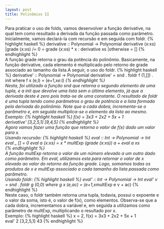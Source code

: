 ```yaml
---
layout: post
title: Polinômios II
---
```

Para praticar o uso de folds, vamos desenvolver a função derivative, na qual tem como resultado a derivada da função passada como parâmetro. Inicialmente, vamos declará-la com recursão e em seguida com foldr.
{% highlight haskell %}
derivative :: Polynomial -> Polynomial
derivative (x:xs) 
		|grade (x:xs) /= 0 = grade (x:xs) * x : derivative xs
		|otherwise = []
{% endhighlight %}  
A função grade retorna o grau da potência do polinômio. Basicamente, na função derivative, cada elemento é multiplicado pelo retorno de grade associado ao tamanho da lista.A seguir, o uso do foldr.
{% highlight haskell %}
derivative' :: Polynomial -> Polynomial
derivative' = snd . foldr f (1,[]) . init 
			where f x (e,l) = (e+1,x*e:l)
{% endhighlight %}  
Nesta, foi utilizado a função snd que retorna o segundo elemento de uma tupla, e a init que devolve uma lista sem o último elemento, já que a derivada deste é zero pois trata-se de uma constante. O resultado de foldr é uma tupla tendo como parâmetros o grau de potência e a lista formada pela derivada do polinômio. Note que a cada dobra, incrementa-se o parâmetro e, em seguida multiplica-se o elemento da lista ao mesmo. 
<br>
Exemplo:
{% highlight haskell %}
f(x) = 3x3 + 2x2 + 5x + 1 
<br>
derivative' [3,2,5,1] 
[9,4,5]
{% endhighlight %}  
Agora vamos fazer uma função que retorna o valor de f(x) dado um valor para x. 
<br>
Usando recursão:
{% highlight haskell %}
eval :: Int -> Polynomial -> Int
eval _ [] = 0
eval a (x:xs) = x * multExp (grade (x:xs)) a + eval a xs  
{% endhighlight %}  
A função multExp retorna o valor de um número elevado a um outro dado como parâmetro. Em eval, utilizamos esta para retornar o valor de x elevado ao valor do retorno da função grade. Logo, somamos todas os produtos de x e multExp associado a cada tamanho da lista passada como parâmetro.
<br>
Usando  foldr:
{% highlight haskell %}
eval' :: Int -> Polynomial -> Int
eval' v = snd . foldr g (0,0) 
		where g x (e,ac) = (e+1,x*multExp e v + ac)
{% endhighlight %}  
Neste caso, o foldr também retorna uma tupla, todavia, possui o expoente e o valor da soma, isto é, o valor de f(x), como elementos. Observa-se que a cada dobra, incrementamos a variável e, em seguida a utilizamos como parâmetro de multExp, multiplicando o resultado por x.
<br>
Exemplo:
{% highlight haskell %}
x = 2, f(x) = 3x3 + 2x2 + 5x + 1
<br>
eval' 2 [3,2,5,1] 
43
{% endhighlight %}  
